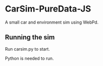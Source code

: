 # CarSim-PureData-JS
A small car and environment sim using WebPd.

## Running the sim
Run carsim.py to start.

Python is needed to run.
